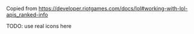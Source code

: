 Copied from
<https://developer.riotgames.com/docs/lol#working-with-lol-apis_ranked-info>

TODO: use real icons here

